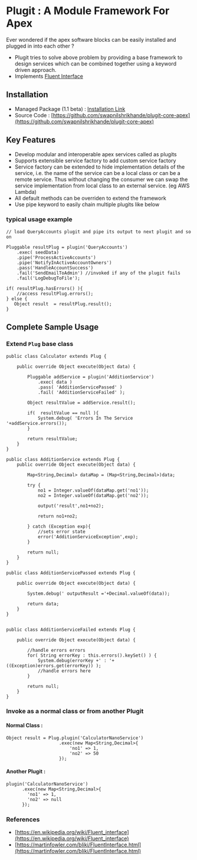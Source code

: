 # Plugit : A Module Framework For Apex 

Ever wondered if the apex software blocks can be easily installed and plugged in into each other ?
- Plugit tries to solve above problem by providing a base framework to design services which can be combined together using a keyword driven approach.
- Implements [Fluent Interface](https://en.wikipedia.org/wiki/Fluent_interface) 

## Installation
- Managed Package (1.1 beta) : [Installation Link](https://login.salesforce.com/packaging/installPackage.apexp?p0=04t2v000000sxpX)
- Source Code : [https://github.com/swapnilshrikhande/plugit-core-apex](https://github.com/swapnilshrikhande/plugit-core-apex)


## Key Features
- Develop modular and interoperable apex services called as plugits 
- Supports extensible service factory to add custom service factory
- Service factory can be extended to hide implementation details of the service, i.e. the name of the service can be a local class or can be a remote service. Thus without changing the consumer we can swap the service implementation from local class to an external service. (eg AWS Lambda)
- All default methods can be overriden to extend the framework
- Use pipe keyword to easily chain multiple plugits like below


### typical usage example
```
// load QueryAccounts plugit and pipe its output to next plugit and so on

Pluggable resultPlug = plugin('QueryAccounts')
    .exec( seedData)
    .pipe('ProcessActiveAccounts')
    .pipe('NotifyInActiveAccountOwners')
    .pass('HandleAccountSuccess')
    .fail('SendEmailToAdmin') //invoked if any of the plugit fails
    .fail('LogDebugToFile');

if( resultPlug.hasErrors() ){
    //access resultPlug.errors();
} else {
   Object result  = resultPlug.result();
}

```

## Complete Sample Usage

### Extend ```Plug``` base class
```
public class Calculator extends Plug {
	
    public override Object execute(Object data) {
        
        Pluggable addService = plugin('AdditionService')
            .exec( data )
            .pass( 'AdditionServicePassed' )
            .fail( 'AdditionServiceFailed' );

        Object resultValue = addService.result();

        if(  resultValue == null ){
        	System.debug( 'Errors In The Service '+addService.errors());
        }

        return resultValue;
    }
}

public class AdditionService extends Plug {
    public override Object execute(Object data) {

        Map<String,Decimal> dataMap = (Map<String,Decimal>)data;

        try {
            no1 = Integer.valueOf(dataMap.get('no1'));
            no2 = Integer.valueOf(dataMap.get('no2'));

            output('result',no1+no2);
            
            return no1+no2;

        } catch (Exception exp){
            //sets error state
            error('AdditionServiceException',exp);
        }
        
        return null;
    }
}

public class AdditionServicePassed extends Plug {

	public override Object execute(Object data) {

        System.debug(' outputResult ='+Decimal.valueOf(data));

        return data;
    }
}


public class AdditionServiceFailed extends Plug {

	public override Object execute(Object data) {

        //handle errors errors
        for( String errorKey : this.errors().keySet() ) {
        	System.debug(errorKey +' : '+ ((Exception)errors.get(errorKey)) );
            //handle errors here
        }

        return null;
    }
}

```

### Invoke as a normal class or from another Plugit

#### Normal Class : 
```
Object result = Plug.plugin('CalculatorNanoService')
                    .exec(new Map<String,Decimal>{
                        'no1' => 1,
                        'no2' => 50
                    });

```

#### Another Plugit : 
```
plugin('CalculatorNanoService')
      .exec(new Map<String,Decimal>{
	    'no1' => 1,
	    'no2' => null
      });
```

### References
- [https://en.wikipedia.org/wiki/Fluent_interface](https://en.wikipedia.org/wiki/Fluent_interface)
- [https://martinfowler.com/bliki/FluentInterface.html](https://martinfowler.com/bliki/FluentInterface.html)






